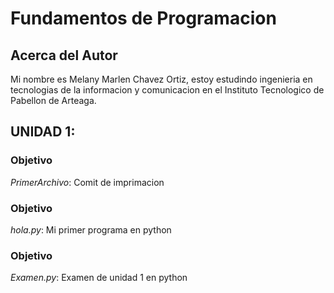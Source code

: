 # Fundamentos de Programacion 

## Acerca del Autor
Mi nombre es Melany Marlen Chavez Ortiz, estoy estudindo ingenieria en tecnologias de la informacion y comunicacion en el Instituto Tecnologico de Pabellon de Arteaga.



## UNIDAD 1:
### Objetivo
*PrimerArchivo*: Comit de imprimacion

### Objetivo
*hola.py*: Mi primer programa en python

### Objetivo
*Examen.py*: Examen de unidad 1 en python